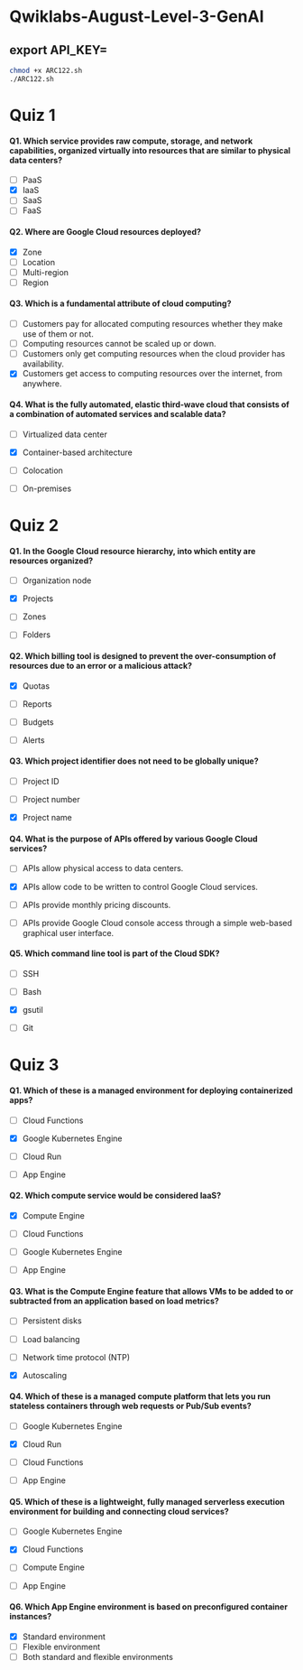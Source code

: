 # Qwiklabs-August-Level-3-GenAI

## export API_KEY=<your apikey>

``` filename=f1.bash copy
chmod +x ARC122.sh
./ARC122.sh
```


# Quiz 1

#### Q1. Which service provides raw compute, storage, and network capabilities, organized virtually into resources that are similar to physical data centers?

- [ ] PaaS
- [x] IaaS
- [ ] SaaS
- [ ] FaaS

#### Q2. Where are Google Cloud resources deployed?

- [x] Zone
- [ ] Location
- [ ] Multi-region
- [ ] Region

#### Q3. Which is a fundamental attribute of cloud computing?

- [ ] Customers pay for allocated computing resources whether they make use of them or not.
- [ ] Computing resources cannot be scaled up or down.
- [ ] Customers only get computing resources when the cloud provider has availability.
- [x] Customers get access to computing resources over the internet, from anywhere.

#### Q4. What is the fully automated, elastic third-wave cloud that consists of a combination of automated services and scalable data?

- [ ] Virtualized data center
- [x] Container-based architecture
- [ ] Colocation
- [ ] On-premises


# Quiz 2

#### Q1. In the Google Cloud resource hierarchy, into which entity are resources organized?

- [ ] Organization node
- [x] Projects
- [ ] Zones
- [ ] Folders


#### Q2. Which billing tool is designed to prevent the over-consumption of resources due to an error or a malicious attack?

- [x] Quotas
- [ ] Reports
- [ ] Budgets
- [ ] Alerts


#### Q3. Which project identifier does not need to be globally unique?

- [ ] Project ID
- [ ] Project number
- [x] Project name


#### Q4. What is the purpose of APIs offered by various Google Cloud services?

- [ ] APIs allow physical access to data centers.
- [x] APIs allow code to be written to control Google Cloud services.
- [ ] APIs provide monthly pricing discounts.
- [ ] APIs provide Google Cloud console access through a simple web-based graphical user interface.



#### Q5. Which command line tool is part of the Cloud SDK?

- [ ] SSH
- [ ] Bash
- [x] gsutil
- [ ] Git


# Quiz 3

#### Q1. Which of these is a managed environment for deploying containerized apps?

- [ ] Cloud Functions
- [x] Google Kubernetes Engine
- [ ] Cloud Run
- [ ] App Engine


#### Q2. Which compute service would be considered IaaS?

- [x] Compute Engine
- [ ] Cloud Functions
- [ ] Google Kubernetes Engine
- [ ] App Engine


#### Q3. What is the Compute Engine feature that allows VMs to be added to or subtracted from an application based on load metrics?

- [ ] Persistent disks
- [ ] Load balancing
- [ ] Network time protocol (NTP)
- [x] Autoscaling


#### Q4. Which of these is a managed compute platform that lets you run stateless containers through web requests or Pub/Sub events?

- [ ] Google Kubernetes Engine
- [x] Cloud Run
- [ ] Cloud Functions
- [ ] App Engine


#### Q5. Which of these is a lightweight, fully managed serverless execution environment for building and connecting cloud services?

- [ ] Google Kubernetes Engine
- [x] Cloud Functions
- [ ] Compute Engine
- [ ] App Engine


#### Q6. Which App Engine environment is based on preconfigured container instances?

- [x] Standard environment
- [ ] Flexible environment
- [ ] Both standard and flexible environments
